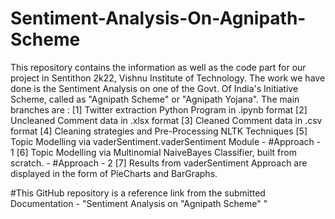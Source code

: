 # Sentiment-Analysis-On-Agnipath-Scheme
This repository contains the information as well as the code part for our project in Sentithon 2k22, Vishnu Institute of Technology.
The work we have done is the Sentiment Analysis on one of the Govt. Of India's Initiative Scheme, called as "Agnipath Scheme" or "Agnipath Yojana".
The main branches are :
  [1] Twitter extraction Python Program in .ipynb format
  [2] Uncleaned Comment data in .xlsx format
  [3] Cleaned Comment data in .csv format
  [4] Cleaning strategies and Pre-Processing NLTK Techniques
  [5] Topic Modelling via vaderSentiment.vaderSentiment Module - #Approach - 1
  [6] Topic Modelling via Multinomial NaiveBayes Classifier, built from scratch. - #Approach - 2
  [7] Results from vaderSentiment Approach are displayed in the form of PieCharts and BarGraphs.
  
  
#This GitHub repository is a reference link from the submitted Documentation - "Sentiment Analysis on "Agnipath Scheme" "
